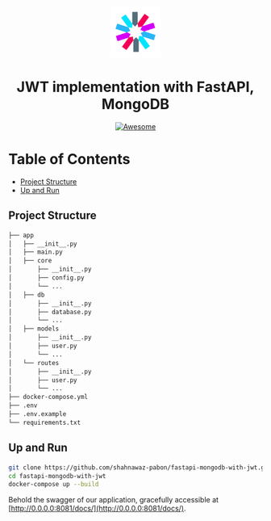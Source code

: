 <div align="center">
  <img alt="fastapi-jwt" height="100px" width="100px" src="logo.png" />
  <h1>JWT implementation with FastAPI, MongoDB</h1>
</div>

<p align="center">
  <a href="https://fastapi.tiangolo.com/">
    <img src="https://img.shields.io/badge/Awesome-FastAPI-informational?style=for-the-badge&logo=fastapi&labelColor=17202A&color=1abc9c&logoColor=1abc9c" alt="Awesome">
  </a>
</p>

# Table of Contents

- [Project Structure](#project-structure)
- [Up and Run](#up-and-run)

## Project Structure

```sh
├── app
│   ├── __init__.py
│   ├── main.py
│   ├── core
│       ├── __init__.py
│       ├── config.py
│       └── ...
│   ├── db
│       ├── __init__.py
│       ├── database.py
│       └── ...
│   ├── models
│       ├── __init__.py
│       ├── user.py
│       └── ...
│   └── routes
│       ├── __init__.py
│       ├── user.py
│       └── ...
├── docker-compose.yml
├── .env
├── .env.example
└── requirements.txt
```

## Up and Run

```sh
git clone https://github.com/shahnawaz-pabon/fastapi-mongodb-with-jwt.git
cd fastapi-mongodb-with-jwt
docker-compose up --build
```
Behold the swagger of our application, gracefully accessible at [http://0.0.0.0:8081/docs/](http://0.0.0.0:8081/docs/).
